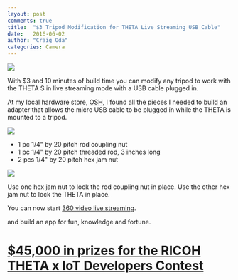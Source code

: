 ```yaml
---
layout: post
comments: true
title:  "$3 Tripod Modification for THETA Live Streaming USB Cable"
date:   2016-06-02
author: "Craig Oda"
categories: Camera
---
```

![](/blog/img/2016-06/usb-tripod.jpg)

With $3 and 10 minutes of build time you can modify any tripod to work with the THETA S in live
streaming mode with a USB cable plugged in.

At my local hardware store, [OSH](http://www.osh.com/), I found all the
pieces I needed to build an adapter that allows the micro USB cable to be
plugged in while the THETA is mounted to a tripod.

![](/blog/img/2016-06/hardware.jpg)

- 1 pc 1/4" by 20 pitch rod coupling nut
- 1 pc 1/4" by 20 pitch threaded rod, 3 inches long
- 2 pcs 1/4" by 20 pitch hex jam nut

![](/blog/img/2016-06/usb-hardware.jpg)

Use one hex jam nut to lock the rod coupling nut in place. Use the other
hex jam nut to lock the THETA in place.

You can now start [360 video live streaming](http://theta360.guide/community-document/community.html#_video_live_streaming).

and build an app for fun, knowledge and fortune.
# [$45,000 in prizes for the RICOH THETA x IoT Developers Contest](http://theta360.guide/contest/)
